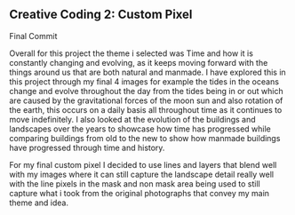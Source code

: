## Creative Coding 2: Custom Pixel
Final Commit

Overall for this project the theme i selected was Time and how it is constantly
changing and evolving, as it keeps moving forward with the things around us that
are both natural and manmade. I have explored this in this project through my
final 4 images for example the tides in the oceans change and evolve throughout
the day from the tides being in or out which are caused by the gravitational
forces of the moon sun and also rotation of the earth, this occurs on a daily basis
all throughout time as it continues to move indefinitely. I also looked at the
evolution of the buildings and landscapes over the years to showcase how time has
progressed while comparing buildings from old to the new to show how manmade
buildings have progressed through time and history.

For my final custom pixel I decided to use lines and layers that blend well
with my images where it can still capture the landscape detail really well
with the line pixels in the mask and non mask area being used to still capture
what i took from the original photographs that convey my main theme and idea.
